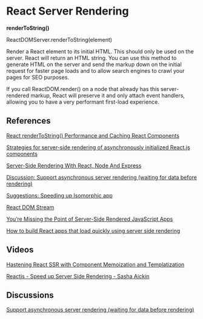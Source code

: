 # React Server Rendering

**renderToString()**

ReactDOMServer.renderToString(element)

Render a React element to its initial HTML. This should only be used on the server. React will return an HTML string. You can use this method to generate HTML on the server and send the markup down on the initial request for faster page loads and to allow search engines to crawl your pages for SEO purposes.

If you call ReactDOM.render() on a node that already has this server-rendered markup, React will preserve it and only attach event handlers, allowing you to have a very performant first-load experience.

## References

[React renderToString() Performance and Caching React Components](https://codedump.io/share/xjW15JpT26nT/1/react-rendertostring-performance-and-caching-react-components)

[Strategies for server-side rendering of asynchronously initialized React.js components](http://stackoverflow.com/questions/25983001/strategies-for-server-side-rendering-of-asynchronously-initialized-react-js-comp)

[Server-Side Rendering With React, Node And Express](https://www.smashingmagazine.com/2016/03/server-side-rendering-react-node-express/)

[Discussion: Support asynchronous server rendering (waiting for data before rendering)](https://github.com/facebook/react/issues/1739)

[Suggestions: Speeding up Isomorphic app](http://stackoverflow.com/a/34835754/1672655)

[React DOM Stream](https://github.com/aickin/react-dom-stream)

[You’re Missing the Point of Server-Side Rendered JavaScript Apps](http://tomdale.net/2015/02/youre-missing-the-point-of-server-side-rendered-javascript-apps/)

[How to build React apps that load quickly using server side rendering](https://www.terlici.com/2015/03/18/fast-react-loading-server-rendering.html)

## Videos

[Hastening React SSR with Component Memoization and Templatization](https://www.youtube.com/watch?v=sn-C_DKLKPE)

[Reactjs - Speed up Server Side Rendering - Sasha Aickin](https://www.youtube.com/watch?v=PnpfGy7q96U)

## Discussions

[Support asynchronous server rendering (waiting for data before rendering)](https://github.com/facebook/react/issues/1739)